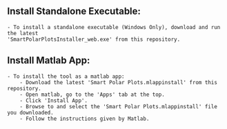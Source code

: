 ## Install Standalone Executable:
	- To install a standalone executable (Windows Only), download and run the latest 
	'SmartPolarPlotsInstaller_web.exe' from this repository.

## Install Matlab App:
	- To install the tool as a matlab app:
		- Download the latest 'Smart Polar Plots.mlappinstall' from this repository.
		- Open matlab, go to the 'Apps' tab at the top.
		- Click 'Install App'.
		- Browse to and select the 'Smart Polar Plots.mlappinstall' file you downloaded.
		- Follow the instructions given by Matlab.
